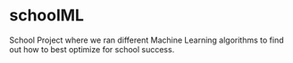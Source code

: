 # schoolML
School Project where we ran different Machine Learning algorithms to find out how to best optimize for school success.
